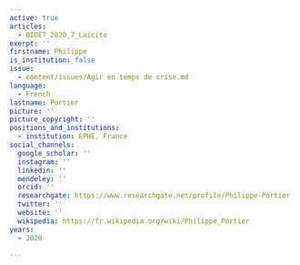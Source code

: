 ```yaml
---
active: true
articles:
  - BIOET_2020_7_Laicite
exerpt: ''
firstname: Philippe
is_institution: false
issue:
  - content/issues/Agir en temps de crise.md
language:
  - French
lastname: Portier
picture: ''
picture_copyright: ''
positions_and_institutions:
  - institution: EPHE, France
social_channels:
  google_scholar: ''
  instagram: ''
  linkedin: ''
  mendeley: ''
  orcid: ''
  researchgate: https://www.researchgate.net/profile/Philippe-Portier
  twitter: ''
  website: ''
  wikipedia: https://fr.wikipedia.org/wiki/Philippe_Portier
years:
  - 2020

---
```

